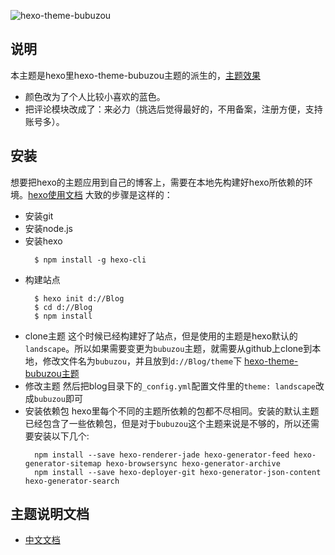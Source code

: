 ![hexo-theme-bubuzou](https://i.loli.net/2018/10/25/5bd1c918d1f18.png)

## 说明  

本主题是hexo里hexo-theme-bubuzou主题的派生的，[主题效果](https://blog.fbi.st/)  
* 颜色改为了个人比较小喜欢的蓝色。  
* 把评论模块改成了：来必力（挑选后觉得最好的，不用备案，注册方便，支持账号多）。  


## 安装
想要把hexo的主题应用到自己的博客上，需要在本地先构建好hexo所依赖的环境。[hexo使用文档](https://hexo.io/zh-cn/docs/index.html)
大致的步骤是这样的：
- 安装git
- 安装node.js
- 安装hexo
  ``` 
    $ npm install -g hexo-cli
  ```
- 构建站点
  ```
    $ hexo init d://Blog
    $ cd d://Blog
    $ npm install
  ```
- clone主题
  这个时候已经构建好了站点，但是使用的主题是hexo默认的`landscape`。所以如果需要变更为`bubuzou`主题，就需要从github上clone到本地，修改文件名为`bubuzou`，并且放到`d://Blog/theme`下
  [hexo-theme-bubuzou主题](https://github.com/linfree/hexo-theme-bubuzou)
- 修改主题
  然后把blog目录下的`_config.yml`配置文件里的`theme: landscape`改成`bubuzou`即可
- 安装依赖包
  hexo里每个不同的主题所依赖的包都不尽相同。安装的默认主题已经包含了一些依赖包，但是对于`bubuzou`这个主题来说是不够的，所以还需要安装以下几个:
  ```
    npm install --save hexo-renderer-jade hexo-generator-feed hexo-generator-sitemap hexo-browsersync hexo-generator-archive
    npm install --save hexo-deployer-git hexo-generator-json-content hexo-generator-search
  ```

## 主题说明文档

- [中文文档](https://github.com/Bulandent/hexo-theme-bubuzou/blob/master/doc/doc-zh.md)


